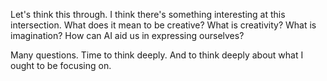 Let's think this through. I think there's something interesting at this intersection. What does it mean to be creative? What is creativity? What is imagination? How can AI aid us in expressing ourselves?

Many questions. Time to think deeply. And to think deeply about what I ought to be focusing on.